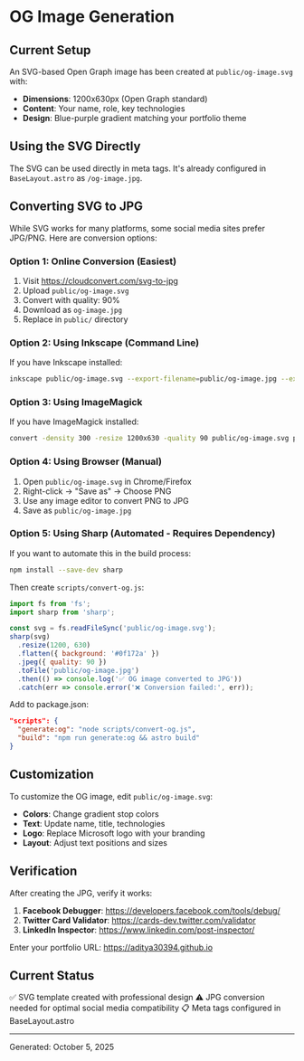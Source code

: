 # OG Image Generation

## Current Setup

An SVG-based Open Graph image has been created at `public/og-image.svg` with:
- **Dimensions**: 1200x630px (Open Graph standard)
- **Content**: Your name, role, key technologies
- **Design**: Blue-purple gradient matching your portfolio theme

## Using the SVG Directly

The SVG can be used directly in meta tags. It's already configured in `BaseLayout.astro` as `/og-image.jpg`.

## Converting SVG to JPG

While SVG works for many platforms, some social media sites prefer JPG/PNG. Here are conversion options:

### Option 1: Online Conversion (Easiest)
1. Visit https://cloudconvert.com/svg-to-jpg
2. Upload `public/og-image.svg`
3. Convert with quality: 90%
4. Download as `og-image.jpg`
5. Replace in `public/` directory

### Option 2: Using Inkscape (Command Line)
If you have Inkscape installed:
```bash
inkscape public/og-image.svg --export-filename=public/og-image.jpg --export-width=1200 --export-height=630
```

### Option 3: Using ImageMagick
If you have ImageMagick installed:
```bash
convert -density 300 -resize 1200x630 -quality 90 public/og-image.svg public/og-image.jpg
```

### Option 4: Using Browser (Manual)
1. Open `public/og-image.svg` in Chrome/Firefox
2. Right-click → "Save as" → Choose PNG
3. Use any image editor to convert PNG to JPG
4. Save as `public/og-image.jpg`

### Option 5: Using Sharp (Automated - Requires Dependency)
If you want to automate this in the build process:
```bash
npm install --save-dev sharp
```

Then create `scripts/convert-og.js`:
```javascript
import fs from 'fs';
import sharp from 'sharp';

const svg = fs.readFileSync('public/og-image.svg');
sharp(svg)
  .resize(1200, 630)
  .flatten({ background: '#0f172a' })
  .jpeg({ quality: 90 })
  .toFile('public/og-image.jpg')
  .then(() => console.log('✅ OG image converted to JPG'))
  .catch(err => console.error('❌ Conversion failed:', err));
```

Add to package.json:
```json
"scripts": {
  "generate:og": "node scripts/convert-og.js",
  "build": "npm run generate:og && astro build"
}
```

## Customization

To customize the OG image, edit `public/og-image.svg`:
- **Colors**: Change gradient stop colors
- **Text**: Update name, title, technologies
- **Logo**: Replace Microsoft logo with your branding
- **Layout**: Adjust text positions and sizes

## Verification

After creating the JPG, verify it works:
1. **Facebook Debugger**: https://developers.facebook.com/tools/debug/
2. **Twitter Card Validator**: https://cards-dev.twitter.com/validator
3. **LinkedIn Inspector**: https://www.linkedin.com/post-inspector/

Enter your portfolio URL: https://aditya30394.github.io

## Current Status

✅ SVG template created with professional design
⚠️ JPG conversion needed for optimal social media compatibility
📋 Meta tags configured in BaseLayout.astro

---

Generated: October 5, 2025
